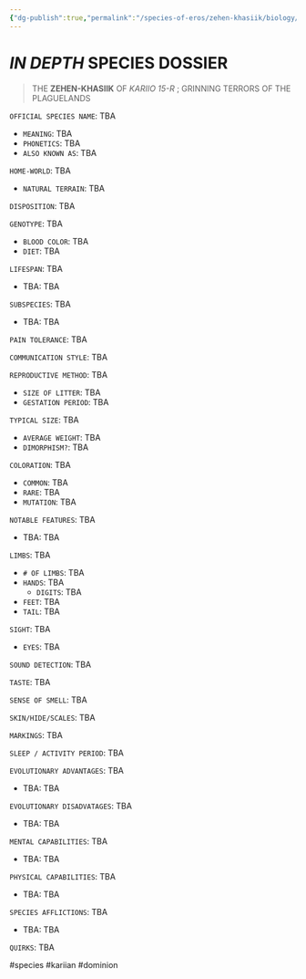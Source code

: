```yaml
---
{"dg-publish":true,"permalink":"/species-of-eros/zehen-khasiik/biology/"}
---
```


# *IN DEPTH* SPECIES DOSSIER

>THE **ZEHEN-KHASIIK** OF *KARIIO 15-R* ; GRINNING TERRORS OF THE PLAGUELANDS

`OFFICIAL SPECIES NAME`: TBA
- `MEANING`: TBA
- `PHONETICS`: TBA
- `ALSO KNOWN AS`: TBA

`HOME-WORLD`: TBA
- `NATURAL TERRAIN`: TBA

`DISPOSITION`: TBA

`GENOTYPE`: TBA
- `BLOOD COLOR`: TBA
- `DIET`: TBA

`LIFESPAN`: TBA
- TBA: TBA

`SUBSPECIES`: TBA
- TBA: TBA

`PAIN TOLERANCE`: TBA

`COMMUNICATION STYLE`: TBA

`REPRODUCTIVE METHOD`: TBA
- `SIZE OF LITTER`: TBA
- `GESTATION PERIOD`: TBA

`TYPICAL SIZE`: TBA
- `AVERAGE WEIGHT`: TBA
- `DIMORPHISM?`: TBA

`COLORATION`: TBA
- `COMMON`: TBA
- `RARE`: TBA
- `MUTATION`: TBA

`NOTABLE FEATURES`: TBA
- TBA: TBA

`LIMBS`: TBA
- `# OF LIMBS`: TBA
- `HANDS`: TBA
	- `DIGITS`: TBA
- `FEET`: TBA
- `TAIL`: TBA

`SIGHT`: TBA
- `EYES`: TBA

`SOUND DETECTION`: TBA

`TASTE`: TBA

`SENSE OF SMELL`: TBA

`SKIN/HIDE/SCALES`: TBA

`MARKINGS`: TBA

`SLEEP / ACTIVITY PERIOD`: TBA

`EVOLUTIONARY ADVANTAGES`: TBA
- TBA: TBA

`EVOLUTIONARY DISADVATAGES`: TBA
- TBA: TBA

`MENTAL CAPABILITIES`: TBA
- TBA: TBA

`PHYSICAL CAPABILITIES`: TBA
- TBA: TBA

`SPECIES AFFLICTIONS`: TBA
- TBA: TBA

`QUIRKS`: TBA

#species #kariian #dominion 